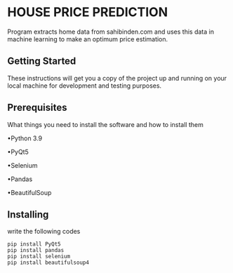 # HOUSE PRICE PREDICTION

Program extracts home data from sahibinden.com and uses this data in machine learning to make an optimum price estimation.

## Getting Started

These instructions will get you a copy of the project up and running on your local machine for development and testing purposes.



## Prerequisites
What things you need to install the software and how to install them


•Python 3.9

•PyQt5

•Selenium

•Pandas

•BeautifulSoup



## Installing

write the following codes
```
pip install PyQt5
pip install pandas
pip install selenium
pip install beautifulsoup4
```
